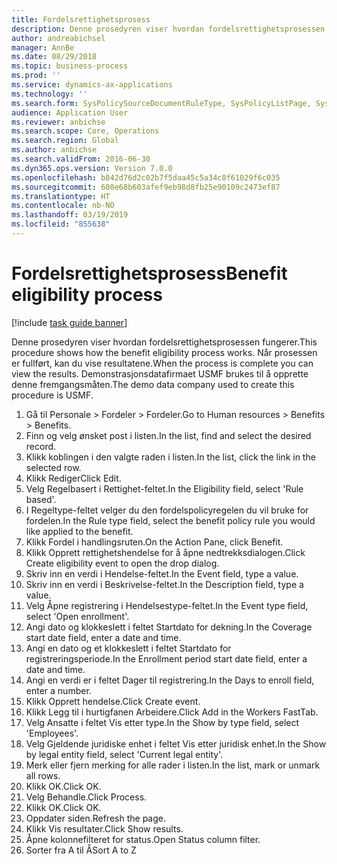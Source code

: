 ```yaml
---
title: Fordelsrettighetsprosess
description: Denne prosedyren viser hvordan fordelsrettighetsprosessen fungerer.
author: andreabichsel
manager: AnnBe
ms.date: 08/29/2018
ms.topic: business-process
ms.prod: ''
ms.service: dynamics-ax-applications
ms.technology: ''
ms.search.form: SysPolicySourceDocumentRuleType, SysPolicyListPage, SysPolicy, HcmBenefitEligibilityPolicy, HcmBenefit
audience: Application User
ms.reviewer: anbichse
ms.search.scope: Core, Operations
ms.search.region: Global
ms.author: anbichse
ms.search.validFrom: 2016-06-30
ms.dyn365.ops.version: Version 7.0.0
ms.openlocfilehash: b842d76d2c02b7f5daa45c5a34c8f61029f6c035
ms.sourcegitcommit: 608e68b603afef9eb98d8fb25e90109c2473ef87
ms.translationtype: HT
ms.contentlocale: nb-NO
ms.lasthandoff: 03/19/2019
ms.locfileid: "855638"
---
```

# <a name="benefit-eligibility-process"></a><span data-ttu-id="518b3-103">Fordelsrettighetsprosess</span><span class="sxs-lookup"><span data-stu-id="518b3-103">Benefit eligibility process</span></span>

[!include [task guide banner](../../includes/task-guide-banner.md)]

<span data-ttu-id="518b3-104">Denne prosedyren viser hvordan fordelsrettighetsprosessen fungerer.</span><span class="sxs-lookup"><span data-stu-id="518b3-104">This procedure shows how the benefit eligibility process works.</span></span> <span data-ttu-id="518b3-105">Når prosessen er fullført, kan du vise resultatene.</span><span class="sxs-lookup"><span data-stu-id="518b3-105">When the process is complete you can view the results.</span></span> <span data-ttu-id="518b3-106">Demonstrasjonsdatafirmaet USMF brukes til å opprette denne fremgangsmåten.</span><span class="sxs-lookup"><span data-stu-id="518b3-106">The demo data company used to create this procedure is USMF.</span></span>

1. <span data-ttu-id="518b3-107">Gå til Personale > Fordeler > Fordeler.</span><span class="sxs-lookup"><span data-stu-id="518b3-107">Go to Human resources > Benefits > Benefits.</span></span>
2. <span data-ttu-id="518b3-108">Finn og velg ønsket post i listen.</span><span class="sxs-lookup"><span data-stu-id="518b3-108">In the list, find and select the desired record.</span></span>
3. <span data-ttu-id="518b3-109">Klikk koblingen i den valgte raden i listen.</span><span class="sxs-lookup"><span data-stu-id="518b3-109">In the list, click the link in the selected row.</span></span>
4. <span data-ttu-id="518b3-110">Klikk Rediger</span><span class="sxs-lookup"><span data-stu-id="518b3-110">Click Edit.</span></span>
5. <span data-ttu-id="518b3-111">Velg Regelbasert i Rettighet-feltet.</span><span class="sxs-lookup"><span data-stu-id="518b3-111">In the Eligibility field, select 'Rule based'.</span></span>
6. <span data-ttu-id="518b3-112">I Regeltype-feltet velger du den fordelspolicyregelen du vil bruke for fordelen.</span><span class="sxs-lookup"><span data-stu-id="518b3-112">In the Rule type field, select the benefit policy rule you would like applied to the benefit.</span></span>
7. <span data-ttu-id="518b3-113">Klikk Fordel i handlingsruten.</span><span class="sxs-lookup"><span data-stu-id="518b3-113">On the Action Pane, click Benefit.</span></span>
8. <span data-ttu-id="518b3-114">Klikk Opprett rettighetshendelse for å åpne nedtrekksdialogen.</span><span class="sxs-lookup"><span data-stu-id="518b3-114">Click Create eligibility event to open the drop dialog.</span></span>
9. <span data-ttu-id="518b3-115">Skriv inn en verdi i Hendelse-feltet.</span><span class="sxs-lookup"><span data-stu-id="518b3-115">In the Event field, type a value.</span></span>
10. <span data-ttu-id="518b3-116">Skriv inn en verdi i Beskrivelse-feltet.</span><span class="sxs-lookup"><span data-stu-id="518b3-116">In the Description field, type a value.</span></span>
11. <span data-ttu-id="518b3-117">Velg Åpne registrering i Hendelsestype-feltet.</span><span class="sxs-lookup"><span data-stu-id="518b3-117">In the Event type field, select 'Open enrollment'.</span></span>
12. <span data-ttu-id="518b3-118">Angi dato og klokkeslett i feltet Startdato for dekning.</span><span class="sxs-lookup"><span data-stu-id="518b3-118">In the Coverage start date field, enter a date and time.</span></span>
13. <span data-ttu-id="518b3-119">Angi en dato og et klokkeslett i feltet Startdato for registreringsperiode.</span><span class="sxs-lookup"><span data-stu-id="518b3-119">In the Enrollment period start date field, enter a date and time.</span></span>
14. <span data-ttu-id="518b3-120">Angi en verdi er i feltet Dager til registrering.</span><span class="sxs-lookup"><span data-stu-id="518b3-120">In the Days to enroll field, enter a number.</span></span>
15. <span data-ttu-id="518b3-121">Klikk Opprett hendelse.</span><span class="sxs-lookup"><span data-stu-id="518b3-121">Click Create event.</span></span>
16. <span data-ttu-id="518b3-122">Klikk Legg til i hurtigfanen Arbeidere.</span><span class="sxs-lookup"><span data-stu-id="518b3-122">Click Add in the Workers FastTab.</span></span>
17. <span data-ttu-id="518b3-123">Velg Ansatte i feltet Vis etter type.</span><span class="sxs-lookup"><span data-stu-id="518b3-123">In the Show by type field, select 'Employees'.</span></span>
18. <span data-ttu-id="518b3-124">Velg Gjeldende juridiske enhet i feltet Vis etter juridisk enhet.</span><span class="sxs-lookup"><span data-stu-id="518b3-124">In the Show by legal entity field, select 'Current legal entity'.</span></span>
19. <span data-ttu-id="518b3-125">Merk eller fjern merking for alle rader i listen.</span><span class="sxs-lookup"><span data-stu-id="518b3-125">In the list, mark or unmark all rows.</span></span>
20. <span data-ttu-id="518b3-126">Klikk OK.</span><span class="sxs-lookup"><span data-stu-id="518b3-126">Click OK.</span></span>
21. <span data-ttu-id="518b3-127">Velg Behandle.</span><span class="sxs-lookup"><span data-stu-id="518b3-127">Click Process.</span></span>
22. <span data-ttu-id="518b3-128">Klikk OK.</span><span class="sxs-lookup"><span data-stu-id="518b3-128">Click OK.</span></span>
23. <span data-ttu-id="518b3-129">Oppdater siden.</span><span class="sxs-lookup"><span data-stu-id="518b3-129">Refresh the page.</span></span>
24. <span data-ttu-id="518b3-130">Klikk Vis resultater.</span><span class="sxs-lookup"><span data-stu-id="518b3-130">Click Show results.</span></span>
25. <span data-ttu-id="518b3-131">Åpne kolonnefilteret for status.</span><span class="sxs-lookup"><span data-stu-id="518b3-131">Open Status column filter.</span></span>
26. <span data-ttu-id="518b3-132">Sorter fra A til Å</span><span class="sxs-lookup"><span data-stu-id="518b3-132">Sort A to Z</span></span>

